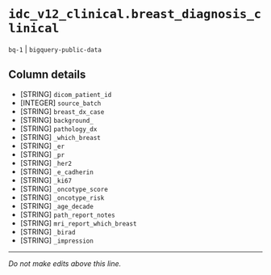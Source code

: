 # `idc_v12_clinical.breast_diagnosis_clinical`
`bq-1` | `bigquery-public-data`

## Column details
* [STRING]    `dicom_patient_id`
* [INTEGER]   `source_batch`
* [STRING]    `breast_dx_case`
* [STRING]    `background_`
* [STRING]    `pathology_dx`
* [STRING]    `_which_breast`
* [STRING]    `_er`
* [STRING]    `_pr`
* [STRING]    `_her2`
* [STRING]    `_e_cadherin`
* [STRING]    `_ki67`
* [STRING]    `_oncotype_score`
* [STRING]    `_oncotype_risk`
* [STRING]    `_age_decade`
* [STRING]    `path_report_notes`
* [STRING]    `mri_report_which_breast`
* [STRING]    `_birad`
* [STRING]    `_impression`

-------------------------------------------------------------------------------
*Do not make edits above this line.*
